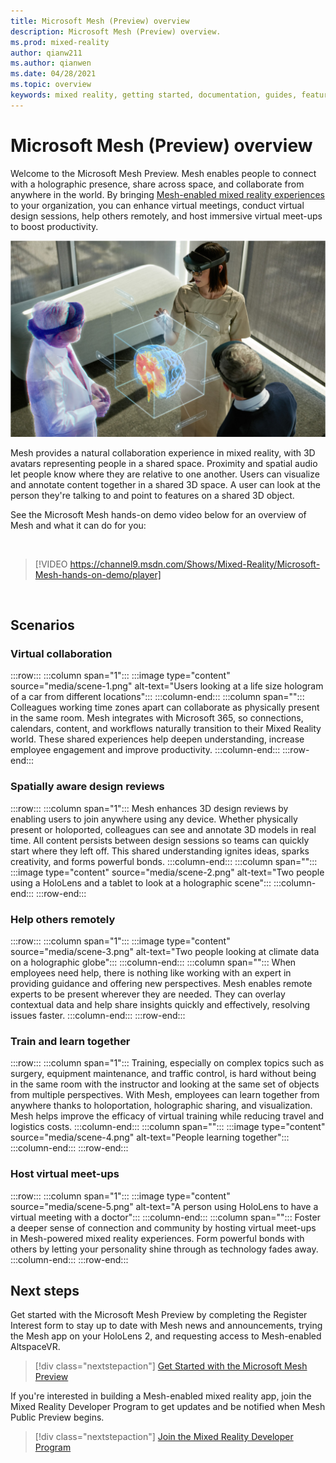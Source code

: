 ```yaml
---
title: Microsoft Mesh (Preview) overview
description: Microsoft Mesh (Preview) overview.
ms.prod: mixed-reality
author: qianw211
ms.author: qianwen
ms.date: 04/28/2021
ms.topic: overview
keywords: mixed reality, getting started, documentation, guides, features, holograms
---
```


# Microsoft Mesh (Preview) overview

Welcome to the Microsoft Mesh Preview. Mesh enables people to connect with a holographic presence, share across space, and collaborate from anywhere in the world. By bringing [Mesh-enabled mixed reality experiences](get-started.md) to your organization, you can enhance virtual meetings, conduct virtual design sessions, help others remotely, and host immersive virtual meet-ups to boost productivity.  

![An image of people using HoloLens to collaborate.](media/holographic-collab.png)

Mesh provides a natural collaboration experience in mixed reality, with 3D avatars representing people in a shared space. Proximity and spatial audio let people know where they are relative to one another. Users can visualize and annotate content together in a shared 3D space. A user can look at the person they're talking to and point to features on a shared 3D object.

See the Microsoft Mesh hands-on demo video below for an overview of Mesh and what it can do for you: 

&nbsp;  

> [!VIDEO https://channel9.msdn.com/Shows/Mixed-Reality/Microsoft-Mesh-hands-on-demo/player]

&nbsp;  

## Scenarios

### **Virtual collaboration**

:::row:::
   :::column span="1":::
      :::image type="content" source="media/scene-1.png" alt-text="Users looking at a life size hologram of a car from different locations":::
   :::column-end:::
   :::column span="":::
      Colleagues working time zones apart can collaborate as physically present in the same room. Mesh integrates with Microsoft 365, so connections, calendars, content, and workflows naturally transition to their Mixed Reality world. These shared experiences help deepen understanding, increase employee engagement and improve productivity.
   :::column-end:::
:::row-end:::

### **Spatially aware design reviews**

:::row:::
   :::column span="1":::
      Mesh enhances 3D design reviews by enabling users to join anywhere using any device. Whether physically present or holoported, colleagues can see and annotate 3D models in real time. All content persists between design sessions so teams can quickly start where they left off. This shared understanding ignites ideas, sparks creativity, and forms powerful bonds.
   :::column-end:::
   :::column span="":::
      :::image type="content" source="media/scene-2.png" alt-text="Two people using a HoloLens and a tablet to look at a holographic scene":::
   :::column-end:::
:::row-end:::

### **Help others remotely**

:::row:::
   :::column span="1":::
      :::image type="content" source="media/scene-3.png" alt-text="Two people looking at climate data on a holographic globe":::
   :::column-end:::
   :::column span="":::
      When employees need help, there is nothing like working with an expert in providing guidance and offering new perspectives. Mesh enables remote experts to be present wherever they are needed. They can overlay contextual data and help share insights quickly and effectively, resolving issues faster.
   :::column-end:::
:::row-end:::

### **Train and learn together**

:::row:::
   :::column span="1":::
      Training, especially on complex topics such as surgery, equipment maintenance, and traffic control, is hard without being in the same room with the instructor and looking at the same set of objects from multiple perspectives. With Mesh, employees can learn together from anywhere thanks to holoportation, holographic sharing, and visualization. Mesh helps improve the efficacy of virtual training while reducing travel and logistics costs.
   :::column-end:::
   :::column span="":::
      :::image type="content" source="media/scene-4.png" alt-text="People learning together":::
   :::column-end:::
:::row-end:::

### **Host virtual meet-ups**

:::row:::
   :::column span="1":::
      :::image type="content" source="media/scene-5.png" alt-text="A person using HoloLens to have a virtual meeting with a doctor":::
   :::column-end:::
   :::column span="":::
      Foster a deeper sense of connection and community by hosting virtual meet-ups in Mesh-powered mixed reality experiences. Form powerful bonds with others by letting your personality shine through as technology fades away.
   :::column-end:::
:::row-end:::

## Next steps

Get started with the Microsoft Mesh Preview by completing the Register Interest form to stay up to date with Mesh news and announcements, trying the Mesh app on your HoloLens 2, and requesting access to Mesh-enabled AltspaceVR.

   > [!div class="nextstepaction"]
   > [Get Started with the Microsoft Mesh Preview](get-started.md)

If you're interested in building a Mesh-enabled mixed reality app, join the Mixed Reality Developer Program to get updates and be notified when Mesh Public Preview begins.

   > [!div class="nextstepaction"]
   > [Join the Mixed Reality Developer Program](https://mixedreality.microsoftcrmportals.com/en-US/signup/)